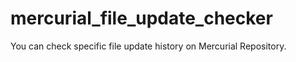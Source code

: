 # mercurial_file_update_checker
You can check specific file update history on Mercurial Repository.
